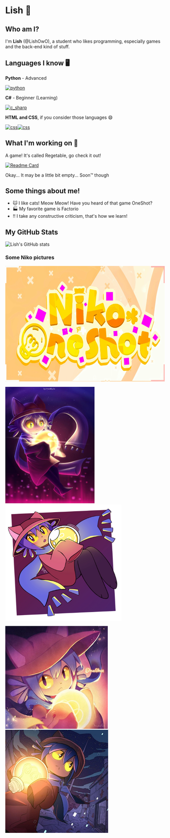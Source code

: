 # Lish 👋

## Who am I?
I'm **Lish** (@LishOwO), a student who likes programming, especially games and the back-end kind of stuff.

## Languages I know 🖥️

**Python** - Advanced

[<img src="https://cdn3.emoji.gg/emojis/1887_python.png" width="64px" height="64px" alt="python">](https://www.python.org)

**C#** - Beginner (Learning)

[<img src="https://upload.wikimedia.org/wikipedia/commons/b/bd/Logo_C_sharp.svg" height="64px" alt="c_sharp">](https://dotnet.microsoft.com/en-us/learn/csharp)

**HTML and CSS**, if you consider those languages 😄

[<img src="https://upload.wikimedia.org/wikipedia/commons/d/d5/CSS3_logo_and_wordmark.svg" height="64px" alt="css">](https://html.com/)[<img src="https://upload.wikimedia.org/wikipedia/commons/6/61/HTML5_logo_and_wordmark.svg" height="64px" alt="css">](https://html.com/)

## What I'm working on 🚀

A game! It's called Regetable, go check it out!

[![Readme Card](https://github-readme-stats.vercel.app/api/pin/?username=AgrouAgrou-org&repo=regetable&theme=radical)](https://github.com/agrouagrou-org/regetable)

Okay... It may be a little bit empty... Soon™ though

## Some things about me!
- 🐱 I like cats! Meow Meow! Have you heard of that game OneShot?
- 🏭 My favorite game is Factorio
- ‼️ I take any constructive criticism, that's how we learn!

## My GitHub Stats
![Lish's GitHub stats](https://github-readme-stats.vercel.app/api?username=lishowo&show_icons=true&theme=radical)

### Some Niko pictures
<img src="https://github.com/LishOwO/LishOwO/blob/e17c8f453d9f9f5e9f986114ec033eb3e12398c3/niko_logo.jpeg" width="649px" height="364px">

<img src="https://github.com/LishOwO/LishOwO/blob/e17c8f453d9f9f5e9f986114ec033eb3e12398c3/niko_picture1.jpg" width="282px" height="367px"><img src="https://github.com/LishOwO/LishOwO/blob/571dbf171b9e5ea4fd21a44d6b1c43e9c8789d3e/niko_picture4.jpg" width="367px" height="367px">

<img src="https://github.com/LishOwO/LishOwO/blob/05241ebbdf28f1932b4236d4699c1236f58c0dd4/niko_picture2.jpg" width="324px" height="324px"><img src="https://github.com/LishOwO/LishOwO/blob/05241ebbdf28f1932b4236d4699c1236f58c0dd4/niko_picture3.jpg" width="325px" height="325px">



<!--
**LishOwO/LishOwO** is a ✨ _special_ ✨ repository because its `README.md` (this file) appears on your GitHub profile.

Here are some ideas to get you started:

- 🔭 I’m currently working on ...
- 🌱 I’m currently learning ...
- 👯 I’m looking to collaborate on ...
- 🤔 I’m looking for help with ...
- 💬 Ask me about ...
- 📫 How to reach me: ...
- 😄 Pronouns: ...
- ⚡ Fun fact: ...
-->
